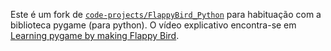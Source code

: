 Este é um fork de [`code-projects/FlappyBird_Python`](https://github.com/clear-code-projects/FlappyBird_Python) para habituação com a biblioteca pygame (para python). O vídeo explicativo encontra-se em [Learning pygame by making Flappy Bird](https://youtu.be/UZg49z76cLw).